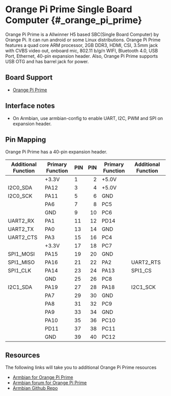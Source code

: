 Orange Pi Prime Single Board Computer    {#_orange_pi_prime}
=============================

Orange Pi Prime is a Allwinner H5 based SBC(Single Board Computer) by Orange Pi. It can run android or some Linux distributions. Orange Pi Prime features a quad core ARM processor, 2GB DDR3, HDMI, CSI, 3.5mm jack with CVBS video out, onboard mic, 802.11 b/g/n WIFI, Bluetooth 4.0, USB Port, Ethernet, 40-pin expansion header. Also, Orange Pi Prime supports USB OTG and has barrel jack for power.

Board Support
-------------

- [Orange Pi Prime](http://www.orangepi.org/orangepiwiki/index.php/Orange_Pi_Prime)

Interface notes
---------------

- On Armbian, use armbian-config to enable UART, I2C, PWM and SPI on expansion header.

Pin Mapping
-----------

Orange Pi Prime has a 40-pin expansion header.

|Additional Function |  Primary Function|  PIN  |  PIN  |  Primary Function  | Additional Function |
|--------------------|------------------|:------|------:|--------------------|---------------------|
|                    |      +3.3V       |   1   |   2   |    +5.0V           |                     |
|           I2C0_SDA |      PA12        |   3   |   4   |    +5.0V           |                     |
|           I2C0_SCK |      PA11        |   5   |   6   |    GND             |                     |
|                    |      PA6         |   7   |   8   |    PC5             |                     |
|                    |      GND         |   9   |   10  |    PC6             |                     |
|           UART2_RX |      PA1         |   11  |   12  |    PD14            |                     |
|           UART2_TX |      PA0         |   13  |   14  |    GND             |                     |
|          UART2_CTS |      PA3         |   15  |   16  |    PC4             |                     |
|                    |      +3.3V       |   17  |   18  |    PC7             |                     |
|          SPI1_MOSI |      PA15        |   19  |   20  |    GND             |                     |
|          SPI1_MISO |      PA16        |   21  |   22  |    PA2             | UART2_RTS           |
|           SPI1_CLK |      PA14        |   23  |   24  |    PA13            | SPI1_CS             |
|                    |      GND         |   25  |   26  |    PC8             |                     |
|           I2C1_SDA |      PA19        |   27  |   28  |    PA18            | I2C1_SCK            |
|                    |      PA7         |   29  |   30  |    GND             |                     |
|                    |      PA8         |   31  |   32  |    PC9             |                     |
|                    |      PA9         |   33  |   34  |    GND             |                     |
|                    |      PA10        |   35  |   36  |    PC10            |                     |
|                    |      PD11        |   37  |   38  |    PC11            |                     |
|                    |      GND         |   39  |   40  |    PC12            |                     |

Resources
---------

The following links will take you to additional Orange Pi Prime resources

- [Armbian for Orange Pi Prime](https://www.armbian.com/orange-pi-prime/)
- [Armbian forum for Orange Pi Prime](https://forum.armbian.com/forum/136-orange-pi-prime/)
- [Armbian Github Repo](https://github.com/armbian)
